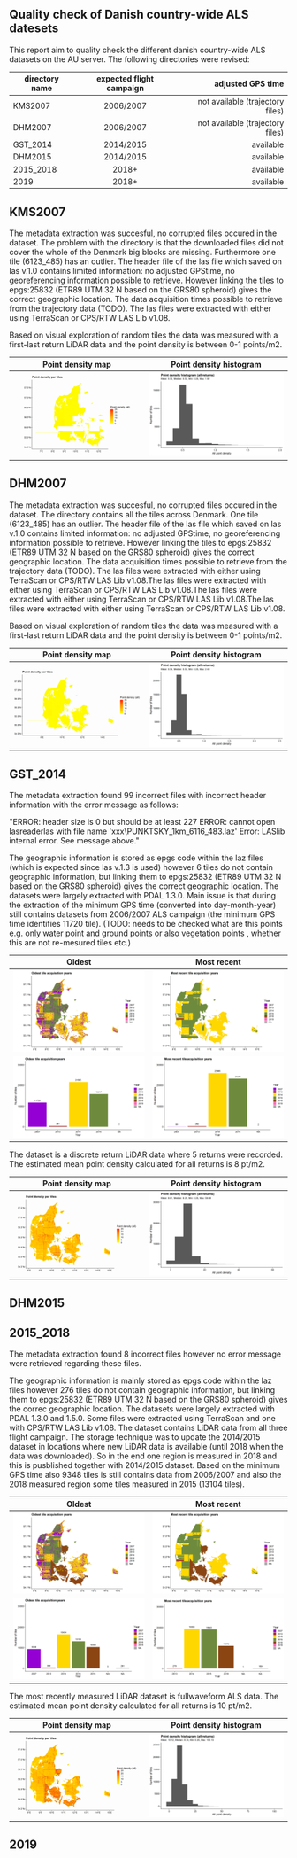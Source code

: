 ## Quality check of Danish country-wide ALS datesets

This report aim to quality check the different danish country-wide ALS datasets on the AU server. The following directories were revised:

| directory name | expected flight campaign | adjusted GPS time |
| --- |:---:| ---:|  
| KMS2007 | 2006/2007 | not available (trajectory files) | 
| DHM2007 | 2006/2007 | not available (trajectory files) | 
| GST_2014 | 2014/2015 | available |
| DHM2015 | 2014/2015 | available |
| 2015_2018 | 2018+ | available |
| 2019 | 2018+ | available |

## KMS2007

The metadata extraction was succesful, no corrupted files occured in the dataset. The problem with the directory is that the downloaded files did not cover the whole of the Denmark big blocks are missing. Furthermore one tile (6123_485) has an outlier. The header file of the las file which saved on las v.1.0 contains limited information: no adjusted GPStime, no georeferencing information possible to retrieve. However linking the tiles to epgs:25832 (ETR89 UTM 32 N based on the GRS80 spheroid) gives the correct geographic location. The data acquisition times possible to retrieve from the trajectory data (TODO). The las files were extracted with either using TerraScan or CPS/RTW LAS Lib v1.08.

Based on visual exploration of random tiles the data was measured with a first-last return LiDAR data and the point density is between 0-1 points/m2. 

Point density map           |  Point density histogram
:-------------------------:|:-------------------------:
![](figures/KMS2007_pdens.png)  |  ![](figures/KMS2007_histo_pdens_plot.png)

## DHM2007

The metadata extraction was succesful, no corrupted files occured in the dataset. The directory contains all the tiles across Denmark. One tile (6123_485) has an outlier. The header file of the las file which saved on las v.1.0 contains limited information: no adjusted GPStime, no georeferencing information possible to retrieve. However linking the tiles to epgs:25832 (ETR89 UTM 32 N based on the GRS80 spheroid) gives the correct geographic location. The data acquisition times possible to retrieve from the trajectory data (TODO). The las files were extracted with either using TerraScan or CPS/RTW LAS Lib v1.08.The las files were extracted with either using TerraScan or CPS/RTW LAS Lib v1.08.The las files were extracted with either using TerraScan or CPS/RTW LAS Lib v1.08.The las files were extracted with either using TerraScan or CPS/RTW LAS Lib v1.08.

Based on visual exploration of random tiles the data was measured with a first-last return LiDAR data and the point density is between 0-1 points/m2.

Point density map           |  Point density histogram
:-------------------------:|:-------------------------:
![](figures/DHM2007_pdens.png)  |  ![](figures/DHM2007_histo_pdens_plot.png) 

## GST_2014

The metadata extraction found 99 incorrect files with incorrect header information with the error message as follows:

"ERROR: header size is 0 but should be at least 227
ERROR: cannot open lasreaderlas with file name 'xxx\PUNKTSKY_1km_6116_483.laz'
Error: LASlib internal error. See message above."

The geographic information is stored as epgs code within the laz files (which is expected since las v.1.3 is used) however 6 tiles do not contain geographic information, but linking them to epgs:25832 (ETR89 UTM 32 N based on the GRS80 spheroid) gives the correct geographic location. The datasets were largely extracted with PDAL 1.3.0. Main issue is that during the extraction of the minimum GPS time (converted into day-month-year) still contains datasets from 2006/2007 ALS campaign (the minimum GPS time identifies 11720 tile). (TODO: needs to be checked what are this points e.g. only water point and ground points or also vegetation points , whether this are not re-mesured tiles etc.)

Oldest            |  Most recent
:-------------------------:|:-------------------------:
![](figures/GST_2014_oldest_gpstime.png)  |  ![](figures/GST_2014_recent_gpstime.png)
![](figures/GST_2014_histo_oldest_plot.png)  |  ![](figures/GST_2014_histo_recent_plot.png)

The dataset is a discrete return LiDAR data where 5 returns were recorded. The estimated mean point density calculated for all returns is 8 pt/m2. 

Point density map           |  Point density histogram
:-------------------------:|:-------------------------:
![](figures/GST_2014_pdens.png)  |  ![](figures/GST_2014_histo_pdens_plot.png)

## DHM2015

## 2015_2018

The metadata extraction found 8 incorrect files however no error message were retrieved regarding these files. 

The geographic information is mainly stored as epgs code within the laz files however 276 tiles do not contain geographic information, but linking them to epgs:25832 (ETR89 UTM 32 N based on the GRS80 spheroid) gives the correc geographic location. The datasets were largely extracted with PDAL 1.3.0 and 1.5.0. Some files were extracted using TerraScan and one with CPS/RTW LAS Lib v1.08. The dataset contains LiDAR data from all three flight campaign. The storage technique was to update the 2014/2015 dataset in locations where new LiDAR data is available (until 2018 when the data was downloaded). So in the end one region is measured in 2018 and this is pusblished together with 2014/2015 dataset. Based on the minimum GPS time also 9348 tiles is still contains data from 2006/2007 and also the 2018 measured region some tiles measured in 2015 (13104 tiles). 

Oldest            |  Most recent
:-------------------------:|:-------------------------:
![](figures/dir2015_2018_oldest_gpstime.png)  |  ![](figures/dir2015_2018_recent_gpstime.png)
![](figures/dir2015_2018_histo_oldest_plot.png)  |  ![](figures/dir2015_2018_histo_recent_plot.png)

The most recently measured LiDAR dataset is fullwaveform ALS data. The estimated mean point density calculated for all returns is 10 pt/m2.

Point density map           |  Point density histogram
:-------------------------:|:-------------------------:
![](figures/dir2015_2018_pdens.png)  |  ![](figures/dir2015_2018_histo_pdens_plot.png)

## 2019